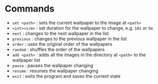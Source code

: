 # Commands
- `set <path>` : sets the current wallpaper to the image at `<path>`
- `<int><s/m>` : set duration for the wallpaper to change, e.g. `10s` or `5m`
- `next` : changes to the next wallpaper in the list
- `previous` : changes to the previous wallpaper in the list
- `order` : uses the original order of the wallpapers
- `random` : shuffles the order of the wallpapers
- `add <path>` : adds all the images in the directory at `<path>` to the wallpaper list
- `pause` : pauses the wallpaper changing
- `resume` : resumes the wallpaper changing
- `exit` : exits the program and saves the current state

